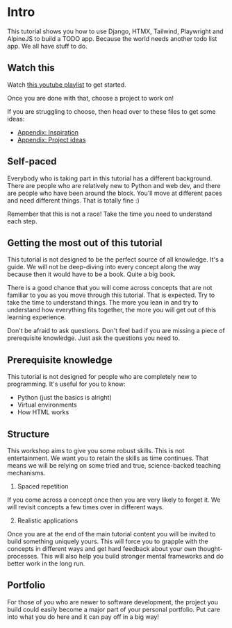 # Intro 

This tutorial shows you how to use Django, HTMX, Tailwind, Playwright and AlpineJS to build a TODO app. Because the world needs another todo list app. We all have stuff to do.

## Watch this

Watch [this youtube playlist](https://www.youtube.com/watch?v=OqHAFddo_vQ&list=PLkNRnyBiyiTcf0yFI09ATnNpfUZ5VSgsm) to get started.

Once you are done with that, choose a project to work on!

If you are struggling to choose, then head over to these files to get some ideas:

- [Appendix: Inspiration](./Appendix:%20Inspiration.md)
- [Appendix: Project ideas](./Appendix:%20Project%20ideas.md)

## Self-paced 

Everybody who is taking part in this tutorial has a different background. There are people who are relatively new to Python and web dev, and there are people who have been around the block. You'll move at different paces and need different things. That is totally fine :)

Remember that this is not a race! Take the time you need to understand each step.

## Getting the most out of this tutorial

This tutorial is not designed to be the perfect source of all knowledge. It's a guide. We will not be deep-diving into every concept along the way because then it would have to be a book. Quite a big book.

There is a good chance that you will come across concepts that are not familiar to you as you move through this tutorial. That is expected. Try to take the time to understand things. The more you lean in and try to understand how everything fits together, the more you will get out of this learning experience. 

Don't be afraid to ask questions. Don't feel bad if you are missing a piece of prerequisite knowledge. Just ask the questions you need to. 

## Prerequisite knowledge 

This tutorial is not designed for people who are completely new to programming. It's useful for you to know:

- Python (just the basics is alright)
- Virtual environments 
- How HTML works

## Structure 

This workshop aims to give you some robust skills. This is not entertainment. We want you to retain the skills as time continues. That means we will be relying on some tried and true, science-backed teaching mechanisms.

1. Spaced repetition 

If you come across a concept once then you are very likely to forget it. We will revisit concepts a few times over in different ways.

2. Realistic applications

Once you are at the end of the main tutorial content you will be invited to build something uniquely yours. This will force you to grapple with the concepts in different ways and get hard feedback about your own thought-processes.  This will also help you build stronger mental frameworks and do better work in the long run.

## Portfolio 

For those of you who are newer to software development, the project you build could easily become a major part of your personal portfolio. Put care into what you do here and it can pay off in a big way!


